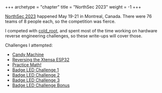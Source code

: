 +++
archetype = "chapter"
title = "NorthSec 2023"
weight = -1
+++

[NorthSec 2023](https://nsec.io) happened May 19-21 in Montreal, Canada. There were 76 teams of 8 people each, so the competition was fierce.

I competed with [cold_root](https://ctftime.org/team/120482), and spent most of the time working on hardware reverse engineering challenges, so these write-ups will cover those.

Challenges I attempted:
- [Candy Machine](candy-machine)
- [Reversing the Xtensa ESP32](challenge_led-0)
- [Practice Math!](practice-math)
- [Badge LED Challenge 1](challenge_led-1)
- [Badge LED Challenge 2](challenge_led-2)
- [Badge LED Challenge 3](challenge_led-3)
- [Badge LED Challenge Bonus](challenge_led-31337)


